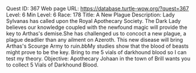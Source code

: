 Quest ID: 367
Web page URL: https://database.turtle-wow.org/?quest=367
Level: 6
Min Level: 6
Race: 178
Title: A New Plague
Description: Lady Sylvanas has called upon the Royal Apothecary Society. The Dark Lady believes our knowledge coupled with the newfound magic will provide the key to Arthas's demise.She has challenged us to concoct a new plague, a plague deadlier than any ailment on Azeroth. This new disease will bring Arthas's Scourge Army to ruin.$b$bMy studies show that the blood of beasts might prove to be the key. Bring to me 5 vials of darkhound blood so I can test my theory. 
Objective: Apothecary Johaan in the town of Brill wants you to collect 5 Vials of Darkhound Blood.
